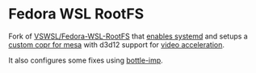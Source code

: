 # Fedora WSL RootFS

Fork of [VSWSL/Fedora-WSL-RootFS](https://github.com/VSWSL/Fedora-WSL-RootFS) that [enables systemd](https://learn.microsoft.com/en-us/windows/wsl/wsl-config#systemd-support) and setups a [custom copr for mesa](https://copr.fedorainfracloud.org/coprs/scaryrawr/mesa-d3d12/) with d3d12 support for [video acceleration](https://devblogs.microsoft.com/commandline/d3d12-gpu-video-acceleration-in-the-windows-subsystem-for-linux-now-available/).

It also configures some fixes using [bottle-imp](https://github.com/scaryrawr/bottle-imp).
